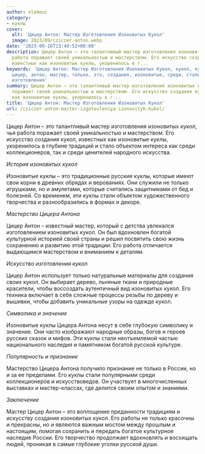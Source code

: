 ```yaml
---
author: olomouc
category:
- куклы
cover:
  alt: 'Цицер Антон: Мастер Изготовления Изоновитых Кукол'
  image: 2023/09/cziczer-anton.webp
date: '2023-09-16T13:40:52+00:00'
description: Цицер Антон – это талантливый мастер изготовления изоновитых кукол, чья
  работа поражает своей уникальностью и мастерством. Его искусство создания кукол,
  известных как изоновитые куклы, укоренилось в г...
keywords: 'Цицер Антон: Мастер Изготовления Изоновитых Кукол, кукол, куклы, изоновитых,
  цицер, антон, мастер, только, это, создания, изоновитые, среди, стали, цицера, антона,
  изготовления'
summary: Цицер Антон – это талантливый мастер изготовления изоновитых кукол, чья работа
  поражает своей уникальностью и мастерством. Его искусство создания кукол, известных
  как изоновитые куклы, укоренилось в г...
title: 'Цицер Антон: Мастер Изготовления Изоновитых Кукол'
url: /cziczer-anton-master-izgotovleniya-izonovityh-kukol/
---
```


Цицер Антон – это талантливый мастер изготовления изоновитых кукол, чья работа поражает своей уникальностью и мастерством. Его искусство создания кукол, известных как изоновитые куклы, укоренилось в глубине традиций и стало объектом интереса как среди коллекционеров, так и среди ценителей народного искусства.

_История изоновитых кукол_

Изоновитые куклы – это традиционные русские куклы, которые имеют свои корни в древних обрядах и верованиях. Они служили не только игрушками, но и амулетами, которые считались защитниками от бед и болезней. Со временем, эти куклы стали объектом художественного творчества и разнообразились в формах и декоре.

_Мастерство Цицера Антона_

Цицер Антон – известный мастер, который с детства увлекался изготовлением изоновитых кукол. Он был вдохновлен богатой культурной историей своей страны и решил посвятить свою жизнь сохранению и развитию этой традиции. Его работа отличается выдающимся мастерством и вниманием к деталям.

_Искусство изготовления кукол_

Цицер Антон использует только натуральные материалы для создания своих кукол. Он выбирает дерево, льняные ткани и природные красители, чтобы воссоздать аутентичный вид изоновитых кукол. Его техника включает в себя сложные процессы резьбы по дереву и вышивки, чтобы добавить уникальные узоры на одежде кукол.

_Символика и значение_

Изоновитые куклы Цицера Антона несут в себе глубокую символику и значение. Они часто изображают народные образы, богов и героев русских сказок и мифов. Эти куклы стали неотъемлемой частью национального наследия и памятником богатой русской культуре.

_Популярность и признание_

Мастерство Цицера Антона получило признание не только в России, но и за ее пределами. Его куклы стали популярными среди коллекционеров и искусствоведов. Он участвует в многочисленных выставках и мастер-классах, где делится своим опытом и знаниями.

_Заключение_

Мастер Цицер Антон – это воплощение преданности традициям и искусству создания изоновитых кукол. Его работы не только красочны и прекрасны, но и являются важным мостом между прошлым и настоящим, помогая сохранить и передать богатое культурное наследие России. Его творчество продолжает вдохновлять и восхищать людей, проникая в самые глубокие уголки русской души.